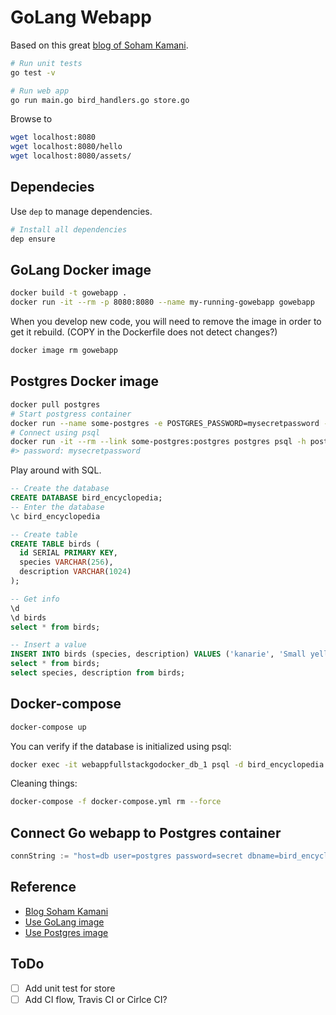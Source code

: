 # GoLang Webapp

Based on this great [blog of Soham Kamani](https://www.sohamkamani.com/blog/2017/09/13/how-to-build-a-web-application-in-golang/).

```bash
# Run unit tests
go test -v

# Run web app
go run main.go bird_handlers.go store.go
```

Browse to

```bash
wget localhost:8080
wget localhost:8080/hello
wget localhost:8080/assets/
```

## Dependecies

Use `dep` to manage dependencies.

```bash
# Install all dependencies
dep ensure
```

## GoLang Docker image

```bash
docker build -t gowebapp .
docker run -it --rm -p 8080:8080 --name my-running-gowebapp gowebapp
```

When you develop new code, you will need to remove the image in order to get it rebuild. (COPY in the Dockerfile does not detect changes?)

```bash
docker image rm gowebapp
```

## Postgres Docker image

```bash
docker pull postgres
# Start postgress container
docker run --name some-postgres -e POSTGRES_PASSWORD=mysecretpassword -d postgres
# Connect using psql
docker run -it --rm --link some-postgres:postgres postgres psql -h postgres -U postgres
#> password: mysecretpassword
```

Play around with SQL.

```sql
-- Create the database
CREATE DATABASE bird_encyclopedia;
-- Enter the database
\c bird_encyclopedia

-- Create table
CREATE TABLE birds (
  id SERIAL PRIMARY KEY,
  species VARCHAR(256),
  description VARCHAR(1024)
);

-- Get info
\d
\d birds
select * from birds;

-- Insert a value
INSERT INTO birds (species, description) VALUES ('kanarie', 'Small yellow brid');
select * from birds;
select species, description from birds;
```

## Docker-compose

```bash
docker-compose up
```

You can verify if the database is initialized using psql:

```bash
docker exec -it webappfullstackgodocker_db_1 psql -d bird_encyclopedia -U postgres -c "select * from birds;"
```

Cleaning things:

```bash
docker-compose -f docker-compose.yml rm --force
```

## Connect Go webapp to Postgres container

```go
connString := "host=db user=postgres password=secret dbname=bird_encyclopedia sslmode=disable"
```

## Reference

- [Blog Soham Kamani](https://www.sohamkamani.com/blog/2017/09/13/how-to-build-a-web-application-in-golang/)
- [Use GoLang image](https://hub.docker.com/_/golang/)
- [Use Postgres image](https://hub.docker.com/_/postgres/)

## ToDo

- [ ] Add unit test for store
- [ ] Add CI flow, Travis CI or Cirlce CI?
